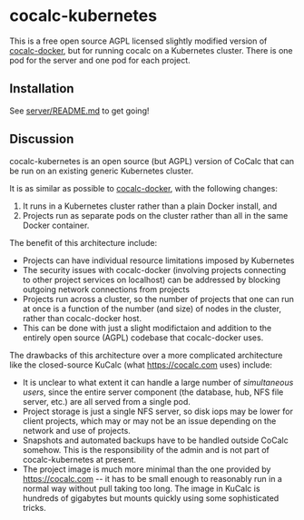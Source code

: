 # cocalc-kubernetes

This is a free open source AGPL licensed slightly modified version of [cocalc-docker](https://github.com/sagemathinc/cocalc-docker), but for running cocalc on a Kubernetes cluster.  There is one pod for the server and one pod for each project.

## Installation

See [server/README.md](./server/README.md) to get going!

## Discussion

cocalc-kubernetes is an open source (but AGPL) version of CoCalc that can be run on an existing generic Kubernetes cluster.

It is as similar as possible to [cocalc-docker](https://github.com/sagemathinc/cocalc-docker), with the following changes:
  1. It runs in a Kubernetes cluster rather than a plain Docker install, and
  2. Projects run as separate pods on the cluster rather than all in the same Docker container.

The benefit of this architecture include:
  - Projects can have individual resource limitations imposed by Kubernetes
  - The security issues with cocalc-docker (involving projects connecting to other project services on localhost) can be addressed by blocking outgoing network connections from projects
  - Projects run across a cluster, so the number of projects that one can run at once is a function of the number (and size) of nodes in the cluster, rather than cocalc-docker host.
  - This can be done with just a slight modifictaion and addition to the entirely open source (AGPL) codebase that cocalc-docker uses.
  
The drawbacks of this architecture over a more complicated architecture like the closed-source KuCalc (what https://cocalc.com uses) include:
  - It is unclear to what extent it can handle a large number of *simultaneous users*, since the entire server component (the database, hub, NFS file server, etc.) are all served from a single pod.
  - Project storage is just a single NFS server, so disk iops may be lower for client projects, which may or may not be an issue depending on the network and use of projects.
  - Snapshots and automated backups have to be handled outside CoCalc somehow.  This is the responsibility of the admin and is not part of cocalc-kubernetes at present.
  - The project image is much more minimal than the one provided by https://cocalc.com -- it has to be small enough to reasonably run in a normal way without pull taking too long.  The image in KuCalc is hundreds of gigabytes but mounts quickly using some sophisticated tricks.
  

